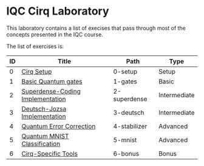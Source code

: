 # IQC Cirq Laboratory

This laboratory contains a list of execises that pass through most of the concepts presented in the IQC course.

The list of exercises is:

| ID |                             Title                           |     Path     |     Type     |
| -- | ----------------------------------------------------------- | ------------ | ------------ |
| 0  | [Cirq Setup](/0-setup/README.md)                            | 0-setup      | Setup        |
| 1  | [Basic Quantum gates](/1-gates/README.md)                   | 1-gates      | Basic        |
| 2  | [Superdense-Coding Implementation](/2-superdense/README.md) | 2-superdense | Intermediate |
| 3  | [Deutsch-Jozsa Implementation](/3-deutsch/README.md)        | 3-deutsch    | Intermediate |
| 4  | [Quantum Error Correction](/4-stabilizer/README.md)         | 4-stabilizer | Advanced     |
| 5  | [Quantum MNIST Classification](/5-mnist/README.md)          | 5-mnist      | Advanced     |
| 6  | [Cirq-Specific Tools](/6-bonus/README.md)                   | 6-bonus      | Bonus        |

